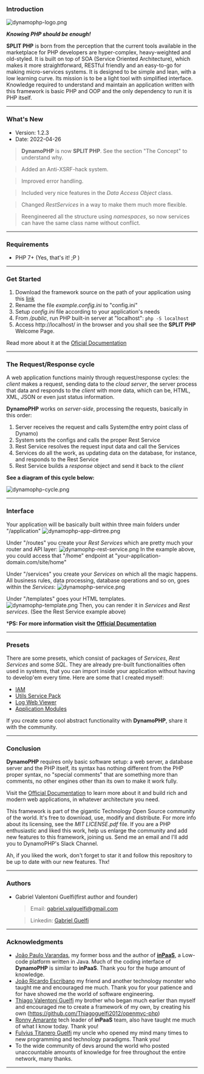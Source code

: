 ### Introduction ###
![dynamophp-logo.png](https://split-php-framework.s3.sa-east-1.amazonaws.com/SPLIT_PHP-logo-full.png)

***Knowing PHP should be enough!***

**SPLIT PHP** is born from the perception that the current tools available in the marketplace for PHP developers are hyper-complex, heavy-weighted and old-styled.
It is built on top of SOA (Service Oriented Architecture), which makes it more straightforward, RESTful friendly and an easy-to-go for making micro-services systems. It is designed to be simple and lean, with a low learning curve. Its mission is to be a light tool with simplified interface. Knowledge required to understand and maintain an application written with this framework is basic PHP and OOP and the only dependency to run it is PHP itself.

---

### What's New ###

* Version: 1.2.3
* Date: 2022-04-26

> **DynamoPHP** is now **SPLIT PHP**. See the section "The Concept" to understand why.

> Added an Anti-XSRF-hack system.

> Improved error handling.

> Included very nice features in the *Data Access Object* class.

> Changed *RestServices* in a way to make them much more flexible.

> Reengineered all the structure using *namespaces*, so now services can have the same class name without conflict.

---

### Requirements ###
* PHP 7+ (Yes, that's it! ;P )

---

### Get Started ###
1. Download the framework source on the path of your application using this [link](https://github.com/gabriel-guelfi/DynamoPHP/archive/refs/tags/v1.2.zip) 
2. Rename the file *example.config.ini* to "config.ini"
3. Setup *config.ini* file according to your application's needs
4. From */public*, run PHP built-in server at "localhost": `php -S localhost`
5. Access http://localhost/ in the browser and you shall see the **SPLIT PHP** Welcome Page.

Read more about it at the [Oficial Documentation](http://splitphp.org/docs)

---

### The Request/Response cycle ###
A web application functions mainly through request/response cycles: the *client* makes a request, sending data to the *cloud server*, the server process that data and responds to the *client* with more data, which can be, HTML, XML, JSON or even just status information.

**DynamoPHP** works on *server-side*, processing the requests, basically in this order: 
1. Server receives the request and calls System(the entry point class of Dynamo)
2. System sets the configs and calls the proper Rest Service
3. Rest Service resolves the request input data and call the Services
4. Services do all the work, as updating data on the database, for instance, and responds to the Rest Service
5. Rest Service builds a *response* object and send it back to the *client*

**See a diagram of this cycle below:**

![dynamophp-cycle.png](https://dynamophp-resources.s3.sa-east-1.amazonaws.com/img-docs/DynamoPHP-I_O-cycle-526X850.png)

---

### Interface ###
Your application will be basically built within three main folders under "/application"
![dynamophp-app-dirtree.png](https://dynamophp-resources.s3.sa-east-1.amazonaws.com/img-docs/Dynamo-application-dirtree.png)

Under "/routes" you create your *Rest Services* which are pretty much your router and API layer:
![dynamophp-rest-service.png](https://dynamophp-resources.s3.sa-east-1.amazonaws.com/img-docs/dynamo-restservice-example.png)
In the example above, you could access that "/home" endpoint at "your-application-domain.com/site/home"

Under "/services" you create your *Services* on which all the magic happens. All business rules, data processing, database operations and so on, goes within the *Services*:
![dynamophp-service.png](https://dynamophp-resources.s3.sa-east-1.amazonaws.com/img-docs/dynamo-service-example.png)

Under "/templates" goes your HTML templates.
![dynamophp-template.png](https://dynamophp-resources.s3.sa-east-1.amazonaws.com/img-docs/dynamo-template-example.png)
Then, you can render it in *Services* and *Rest services*. (See the Rest Service example above)

***PS: For more information visit the [Official Documentation](http://docs.dynamophp.org)**

---

### Presets ###
There are some presets, which consist of packages of *Services*, *Rest Services* and some *SQL*. They are already pre-built functionalities often used in systems, that you can import inside your application without having to develop'em every time. Here are some that I created myself:

* [IAM](https://github.com/gabriel-guelfi/IAM)
* [Utils Service Pack](https://github.com/gabriel-guelfi/Utils-Service-Pack)
* [Log Web Viewer](https://github.com/gabriel-guelfi/Log-Webviewer)
* [Application Modules](https://github.com/gabriel-guelfi/Application-Modules)

If you create some cool abstract functionality with **DynamoPHP**, share it with the community.

---

### Conclusion ###
**DynamoPHP** requires only basic software setup: a web server, a database server and the PHP itself, its syntax has nothing different from the PHP proper syntax, no "special comments" that are something more than comments, no other engines other than its own to make it work fully.

Visit the [Official Documentation](http://docs.dynamophp.org) to learn more about it and build rich and modern web applications, in whatever architecture you need.

This framework is part of the gigantic Technology Open Source community of the world. It's free to download, use, modify and distribute. For more info about its licensing, see the *MIT LICENSE.pdf* file. If you are a PHP enthusiastic and liked this work, help us enlarge the community and add new features to this framework, joining us. Send me an email and I'll add you to DynamoPHP's Slack Channel.

Ah, if you liked the work, don't forget to star it and follow this repository to be up to date with our new features. Thx!

---
### Authors ###
* Gabriel Valentoni Guelfi(first author and founder)
  > Email: gabriel.valguelfi@gmail.com

  > Linkedin: [Gabriel Guelfi](https://br.linkedin.com/in/gabriel-valentoni-guelfi-30ba8b4b)

---

### Acknowledgments ###
* [João Paulo Varandas](https://www.linkedin.com/in/joaovarandas/), my former boss and the author of **[inPaaS](https://www.inpaas.com/)**, a Low-code platform written in Java. Much of the coding interface of **DynamoPHP** is similar to **inPaaS**. Thank you for the huge amount of knowledge.
* [João Ricardo Escribano](https://www.linkedin.com/in/joaoescribano/) my friend and another technology monster who taught me and encouraged me much. Thank you for your patience and for have showed me the world of software engineering.
* [Thiago Valentoni Guelfi](https://www.linkedin.com/in/thiago-valentoni-guelfi-198a4174/) my brother who began much earlier than myself and encouraged me to create a framework of my own, by creating his own (https://github.com/Thiagoguelfi2012/openmvc-php)
* [Ronny Amarante](https://www.linkedin.com/in/ronnyamarante/) tech leader of **inPaaS** team, also have taught me much of what I know today. Thank you!
* [Fulvius Titanero Guelfi](https://www.linkedin.com/in/fulviusguelfi/) my uncle who opened my mind many times to new programming and technology paradigms. Thank you!
* To the wide community of devs around the world who posted unaccountable amounts of knowledge for free throughout the entire network, many thanks.

---